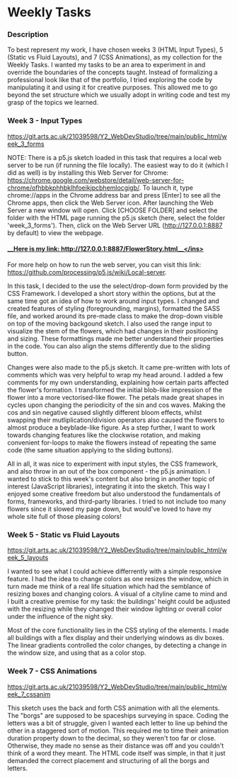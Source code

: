 # Weekly Tasks

### __Description__  
To best represent my work, I have chosen weeks 3 (HTML Input Types), 5 (Static vs Fluid Layouts), and 7 (CSS Animations), as my
collection for the Weekly Tasks. I wanted my tasks to be an area to experiment in and override the boundaries of the concepts
taught. Instead of formalizing a professional look like that of the portfolio, I tried exploring the code by manipulating it
and using it for creative purposes. This allowed me to go beyond the set structure which we usually adopt in writing code and test my 
grasp of the topics we learned.


### __Week 3 - Input Types__ 
https://git.arts.ac.uk/21039598/Y2_WebDevStudio/tree/main/public_html/week_3_forms

NOTE: There is a p5.js sketch loaded in this task that requires a local web server to be run (if running the file locally). The easiest way to do it (which I did as well) is by installing this Web Server for Chrome: https://chrome.google.com/webstore/detail/web-server-for-chrome/ofhbbkphhbklhfoeikjpcbhemlocgigb/. To launch it, type chrome://apps in the Chrome address bar and press [Enter] to see all the Chrome apps, then click the Web Server icon.
After launching the Web Server a new window will open. Click [CHOOSE FOLDER] and select the folder with the HTML page running the p5.js sketch (here, select the folder 'week_3_forms'). Then, click on the Web Server URL (http://127.0.0.1:8887 by default) to view the webpage.

#### <ins>__Here is my link: http://127.0.0.1:8887/FlowerStory.html__</ins> 

For more help on how to run the web server, you can visit this link: https://github.com/processing/p5.js/wiki/Local-server.

In this task, I decided to the use the select/drop-down form provided by the CSS Framework. I developed a short story
within the options, but at the same time got an idea of how to work around input types. I changed and 
created features of styling (foregrounding, margins), formatted the SASS file, and worked around its pre-made class to make the drop-down visible on top of the moving backgound sketch. I also used the range input to visualize the stem of the flowers, which
had changes in their positioning and sizing. These formattings made me better understand their properties in the code. You can also align the stems differently due to the sliding button.

Changes were also made to the p5.js sketch. It came pre-written with lots of comments which was very helpful to wrap my head around. I added a few comments for my own understanding, explaining how certain parts affected the flower's formation. I transformed the initial blob-like impression of the flower into a more vectorised-like flower. The petals made great shapes in cycles upon changing the periodicity of the sin and cos waves. Making the cos and sin negative caused slightly different bloom effects, whilst swapping their mutliplication/division operators also caused the flowers to almost produce a beyblade-like figure. As a step further, I want to work towards changing features like the clockwise rotation, and making convenient for-loops to make the flowers instead of repeating the same code (the same situation applying to the sliding buttons).

All in all, it was nice to experiment with input styles, the CSS framework, and also throw in an out of the box component - the p5.js animation. I wanted to stick to this week's content but also bring in another topic of interest (JavaScript libraries), integrating it into the sketch. This way I enjoyed some creative freedom but also understood the fundamentals of forms, frameworks, and third-party libraries.
I tried to not include too many flowers since it slowed my page down, but would've loved to have my whole site full of those pleasing colors!


### __Week 5 - Static vs Fluid Layouts__
https://git.arts.ac.uk/21039598/Y2_WebDevStudio/tree/main/public_html/week_5_layouts

I wanted to see what I could achieve differrently with a simple responsive feature. I had the idea to change colors as one resizes the window, which in turn made me think of a real life situation which had the semblance of resizing boxes and changing colors. A visual of a cityline came to mind and I built a creative premise for my task: the buildings' height could be adjusted with the resizing while they changed their window lighting or overall color under the influence of the night sky.

Most of the core functionality lies in the CSS styling of the elements. I made all buildings with a flex display and their underlying windows as div boxes. The linear gradients controlled the color changes, by detecting a change in the window size, and using that as a color stop.


### __Week 7 - CSS Animations__
https://git.arts.ac.uk/21039598/Y2_WebDevStudio/tree/main/public_html/week_7_cssanim

This sketch uses the back and forth CSS animation with all the elements. The "borgs" are supposed to be spaceships surveying in space. Coding the letters was a bit of struggle, given I wanted each letter to line up behind the other in a staggered sort of motion.
This required me to time their animation duration property down to the decimal, so they weren't too far or close. Otherwise, they made no sense as their distance was off and you couldn't think of a word they meant. The HTML code itself was simple, in that it just demanded the correct placement and structuring of all the borgs and letters.

